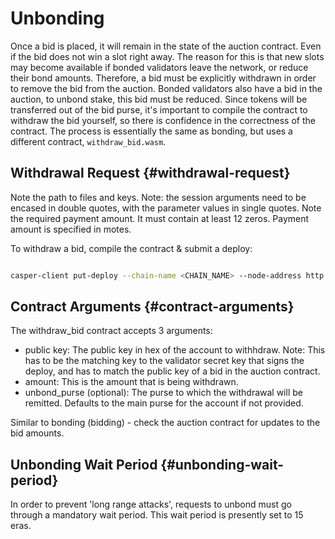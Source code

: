 # Unbonding

Once a bid is placed, it will remain in the state of the auction contract. Even if the bid does not win a slot right away. The reason for this is that new slots may become available if bonded validators leave the network, or reduce their bond amounts. Therefore, a bid must be explicitly withdrawn in order to remove the bid from the auction. Bonded validators also have a bid in the auction, to unbond stake, this bid must be reduced. Since tokens will be transferred out of the bid purse, it's important to compile the contract to withdraw the bid yourself, so there is confidence in the correctness of the contract. The process is essentially the same as bonding, but uses a different contract, `withdraw_bid.wasm`.

## Withdrawal Request {#withdrawal-request}

Note the path to files and keys. Note: the session arguments need to be encased in double quotes, with the parameter values in single quotes. Note the required payment amount. It must contain at least 12 zeros. Payment amount is specified in motes.

To withdraw a bid, compile the contract & submit a deploy:

```bash

casper-client put-deploy --chain-name <CHAIN_NAME> --node-address http://<HOST>:<PORT> --secret-key <VALIDATOR_SECRET_KEY>.pem --session-path $HOME/casper-node/target/wasm32-unknown-unknown/release/withdraw_bid.wasm --payment-amount 1000000000 --session-arg="public_key:public_key='<VALIDATOR_PUBLIC_KEY_HEX>'" --session-arg="amount:u512='<AMOUNT_TO_WITHDRAW>'" --session-arg="unbond_purse:opt_uref=null"
```

## Contract Arguments {#contract-arguments}

The withdraw_bid contract accepts 3 arguments:

-   public key: The public key in hex of the account to withhdraw. Note: This has to be the matching key to the validator secret key that signs the deploy, and has to match the public key of a bid in the auction contract.
-   amount: This is the amount that is being withdrawn.
-   unbond_purse (optional): The purse to which the withdrawal will be remitted. Defaults to the main purse for the account if not provided.

Similar to bonding (bidding) - check the auction contract for updates to the bid amounts.

## Unbonding Wait Period {#unbonding-wait-period}

In order to prevent 'long range attacks', requests to unbond must go through a mandatory wait period. This wait period is presently set to 15 eras.

